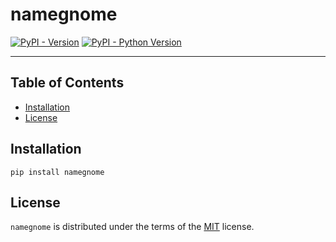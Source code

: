 # namegnome

[![PyPI - Version](https://img.shields.io/pypi/v/namegnome.svg)](https://pypi.org/project/namegnome)
[![PyPI - Python Version](https://img.shields.io/pypi/pyversions/namegnome.svg)](https://pypi.org/project/namegnome)

-----

## Table of Contents

- [Installation](#installation)
- [License](#license)

## Installation

```console
pip install namegnome
```

## License

`namegnome` is distributed under the terms of the [MIT](https://spdx.org/licenses/MIT.html) license.
